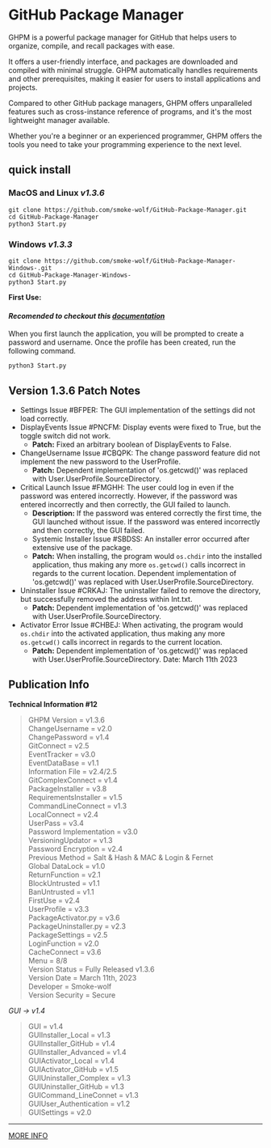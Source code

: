 
# GitHub Package Manager
GHPM is a powerful package manager for GitHub that helps users to organize, compile, and recall packages with ease.

It offers a user-friendly interface, and packages are downloaded and compiled with minimal struggle. GHPM automatically handles requirements and other prerequisites, making it easier for users to install applications and projects.

Compared to other GitHub package managers, GHPM offers unparalleled features such as cross-instance reference of programs, and it's the most lightweight manager available.

Whether you're a beginner or an experienced programmer, GHPM offers the tools you need to take your programming experience to the next level.

## quick install
### MacOS and Linux *v1.3.6*
	git clone https://github.com/smoke-wolf/GitHub-Package-Manager.git
	cd GitHub-Package-Manager
	python3 Start.py
### Windows *v1.3.3*
	git clone https://github.com/smoke-wolf/GitHub-Package-Manager-Windows-.git
	cd GitHub-Package-Manager-Windows-
	python3 Start.py
	
**First Use:**

#### *Recomended to checkout this [documentation](https://github.com/smoke-wolf/GitHub-Package-Manager/wiki)*
When you first launch the application, you will be prompted to create a password and username. Once the profile has been created, run the following command.

	python3 Start.py

## Version 1.3.6 Patch Notes

-   Settings Issue #BFPER: The GUI implementation of the settings did not load correctly.
-   DisplayEvents Issue #PNCFM: Display events were fixed to True, but the toggle switch did not work.
    -   **Patch:** Fixed an arbitrary boolean of DisplayEvents to False.
-   ChangeUsername Issue #CBQPK: The change password feature did not implement the new password to the UserProfile.
    -   **Patch:** Dependent implementation of 'os.getcwd()' was replaced with User.UserProfile.SourceDirectory.
-   Critical Launch Issue #FMGHH: The user could log in even if the password was entered incorrectly. However, if the password was entered incorrectly and then correctly, the GUI failed to launch.
    -   **Description:** If the password was entered correctly the first time, the GUI launched without issue. If the password was entered incorrectly and then correctly, the GUI failed.
    -    Systemic Installer Issue #SBDSS: An installer error occurred after extensive use of the package.
    -   **Patch:** When installing, the program would `os.chdir` into the installed application, thus making any more `os.getcwd()` calls incorrect in regards to the current location. Dependent implementation of 'os.getcwd()' was replaced with User.UserProfile.SourceDirectory.
-   Uninstaller Issue #CRKAJ: The uninstaller failed to remove the directory, but successfully removed the address within Int.txt.
    -   **Patch:** Dependent implementation of 'os.getcwd()' was replaced with User.UserProfile.SourceDirectory.
-   Activator Error Issue #CHBEJ: When activating, the program would `os.chdir` into the activated application, thus making any more `os.getcwd()` calls incorrect in regards to the current location.
    -   **Patch:** Dependent implementation of 'os.getcwd()' was replaced with User.UserProfile.SourceDirectory.
Date: March 11th 2023


## Publication Info
**Technical Information #12**
>GHPM Version = v1.3.6\
ChangeUsername = v2.0\
ChangePassword = v1.4\
GitConnect = v2.5\
EventTracker = v3.0\
EventDataBase = v1.1\
Information File = v2.4/2.5\
GitComplexConnect = v1.4\
PackageInstaller = v3.8\
RequirementsInstaller = v1.5\
CommandLineConnect = v1.3\
LocalConnect = v2.4\
UserPass = v3.4\
Password Implementation = v3.0\
VersioningUpdator = v1.3\
Password Encryption = v2.4\
Previous Method = Salt & Hash & MAC & Login & Fernet\
Global DataLock = v1.0\
ReturnFunction = v2.1\
BlockUntrusted = v1.1\
BanUntrusted = v1.1\
FirstUse = v2.4\
UserProfile = v3.3\
PackageActivator.py = v3.6\
PackageUninstaller.py = v2.3\
PackageSettings = v2.5\
LoginFunction = v2.0\
CacheConnect = v3.6\
Menu = 8/8\
Version Status = Fully Released v1.3.6\
Version Date = March 11th, 2023\
Developer = Smoke-wolf\
Version Security = Secure

  

*GUI -> v1.4*
>GUI = v1.4\
GUIInstaller_Local = v1.3\
GUIInstaller_GitHub = v1.4\
GUIInstaller_Advanced = v1.4\
GUIActivator_Local = v1.4\
GUIActivator_GitHub = v1.5\
GUIUninstaller_Complex = v1.3\
GUIUninstaller_GitHub = v1.3\
GUICommand_LineConnet = v1.3\
GUIUser_Authentication = v1.2\
GUISettings = v2.0

  
  
_________

[MORE INFO](https://raw.githubusercontent.com/smoke-wolf/GitHub-Package-Manager/main/System/Cache/System/ErrorLog/Errors)
